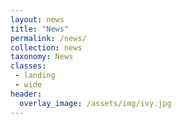 ```yaml
---
layout: news
title: "News"
permalink: /news/
collection: news
taxonomy: News
classes:
 - landing
 - wide
header:
  overlay_image: /assets/img/ivy.jpg
---
```


